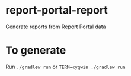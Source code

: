 # report-portal-report
Generate reports from Report Portal data

# To generate
Run `./gradlew run` or `TERM=cygwin ./gradlew run`
